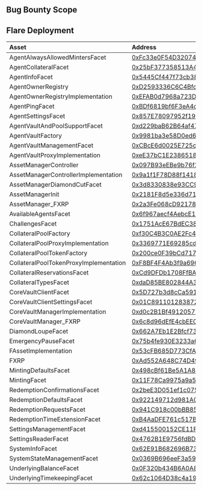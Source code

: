 ## Bug Bounty Scope

## Flare Deployment

| Asset                                  | Address                                                                                                                                                 |
|:---------------------------------------|:--------------------------------------------------------------------------------------------------------------------------------------------------------|
| AgentAlwaysAllowedMintersFacet         | [0xFc33e0F54D32074D8dBf38986fC0f6531c0D8C61](https://flare-explorer.flare.network/address/0xFc33e0F54D32074D8dBf38986fC0f6531c0D8C61?tab=contract_code) |
| AgentCollateralFacet                   | [0x25bF377358513A47359e97755372b8BAd22e4459](https://flare-explorer.flare.network/address/0x25bF377358513A47359e97755372b8BAd22e4459?tab=contract_code) |
| AgentInfoFacet                         | [0x5445Cf447f73cb38bBb763bcF6Fc887d56911C42](https://flare-explorer.flare.network/address/0x5445Cf447f73cb38bBb763bcF6Fc887d56911C42?tab=contract_code) |
| AgentOwnerRegistry                     | [0xD2593336C6C4Bfd261FEEf0A23F113cD7d018fa2](https://flare-explorer.flare.network/address/0xD2593336C6C4Bfd261FEEf0A23F113cD7d018fa2?tab=contract_code) |
| AgentOwnerRegistryImplementation       | [0xEFAB0d7968a723D6aAC245262460bC90DBae65cf](https://flare-explorer.flare.network/address/0xEFAB0d7968a723D6aAC245262460bC90DBae65cf?tab=contract_code) |
| AgentPingFacet                         | [0xBDf6819bf6F3eA4cF2e91658099C201ED3846Ee7](https://flare-explorer.flare.network/address/0xBDf6819bf6F3eA4cF2e91658099C201ED3846Ee7?tab=contract_code) |
| AgentSettingsFacet                     | [0x857E78097952f19920d4d2B2a9ddCf44A092ba12](https://flare-explorer.flare.network/address/0x857E78097952f19920d4d2B2a9ddCf44A092ba12?tab=contract_code) |
| AgentVaultAndPoolSupportFacet          | [0xd229baB62B64af47169040FcaD1749Ad0d112c4b](https://flare-explorer.flare.network/address/0xd229baB62B64af47169040FcaD1749Ad0d112c4b?tab=contract_code) |
| AgentVaultFactory                      | [0x9981ba3e58D0ed6f428DfeCd006b74edE8828Da1](https://flare-explorer.flare.network/address/0x9981ba3e58D0ed6f428DfeCd006b74edE8828Da1?tab=contract_code) |
| AgentVaultManagementFacet              | [0xCBcE6d0025E725c1f222eD5931206949617579b2](https://flare-explorer.flare.network/address/0xCBcE6d0025E725c1f222eD5931206949617579b2?tab=contract_code) |
| AgentVaultProxyImplementation          | [0xeE37bC1E2386518B45fbC857ADd428057711a2a1](https://flare-explorer.flare.network/address/0xeE37bC1E2386518B45fbC857ADd428057711a2a1?tab=contract_code) |
| AssetManagerController                 | [0x097B93eEBe9b76f2611e1E7D9665a9d7Ff5280B3](https://flare-explorer.flare.network/address/0x097B93eEBe9b76f2611e1E7D9665a9d7Ff5280B3?tab=contract_code) |
| AssetManagerControllerImplementation   | [0x9a1f1F78D88f1418A560006B0f358e9c7380E541](https://flare-explorer.flare.network/address/0x9a1f1F78D88f1418A560006B0f358e9c7380E541?tab=contract_code) |
| AssetManagerDiamondCutFacet            | [0x3d8330838e93CC9C410Ab24584cEC112FC9Db8c4](https://flare-explorer.flare.network/address/0x3d8330838e93CC9C410Ab24584cEC112FC9Db8c4?tab=contract_code) |
| AssetManagerInit                       | [0x2181F8d5e336d7172a36F541282f29b5757Fb028](https://flare-explorer.flare.network/address/0x2181F8d5e336d7172a36F541282f29b5757Fb028?tab=contract_code) |
| AssetManager_FXRP                      | [0x2a3Fe068cD92178554cabcf7c95ADf49B4B0B6A8](https://flare-explorer.flare.network/address/0x2a3Fe068cD92178554cabcf7c95ADf49B4B0B6A8?tab=contract_code) |
| AvailableAgentsFacet                   | [0x6f967aecf4AebcE116f594666aFc8caa96f6e740](https://flare-explorer.flare.network/address/0x6f967aecf4AebcE116f594666aFc8caa96f6e740?tab=contract_code) |
| ChallengesFacet                        | [0x1751AcE67BdEC380e4DE7342C43d070447D0F782](https://flare-explorer.flare.network/address/0x1751AcE67BdEC380e4DE7342C43d070447D0F782?tab=contract_code) |
| CollateralPoolFactory                  | [0xf30C4B3C0AE2Fc4c8d2f95e81f128a4EffF4Fad7](https://flare-explorer.flare.network/address/0xf30C4B3C0AE2Fc4c8d2f95e81f128a4EffF4Fad7?tab=contract_code) |
| CollateralPoolProxyImplementation      | [0x3369771E69285cdED7A96E350cc6D5560A9B319D](https://flare-explorer.flare.network/address/0x3369771E69285cdED7A96E350cc6D5560A9B319D?tab=contract_code) |
| CollateralPoolTokenFactory             | [0x200ce0F39bCd717ACCd22CAe33C4daEeEE0b19a5](https://flare-explorer.flare.network/address/0x200ce0F39bCd717ACCd22CAe33C4daEeEE0b19a5?tab=contract_code) |
| CollateralPoolTokenProxyImplementation | [0xF8BF4F4Ab3f9a6962c556B48E15058eD36Df6301](https://flare-explorer.flare.network/address/0xF8BF4F4Ab3f9a6962c556B48E15058eD36Df6301?tab=contract_code) |
| CollateralReservationsFacet            | [0xCd9DFDb1708FfBADC621e30925aD6d425FF114b9](https://flare-explorer.flare.network/address/0xCd9DFDb1708FfBADC621e30925aD6d425FF114b9?tab=contract_code) |
| CollateralTypesFacet                   | [0xdaD85BE802844A3b54Bb736A887e3Bb11ed0b664](https://flare-explorer.flare.network/address/0xdaD85BE802844A3b54Bb736A887e3Bb11ed0b664?tab=contract_code) |
| CoreVaultClientFacet                   | [0x5D727b3d8cCa591F2a9a7AE62130F01c7548719d](https://flare-explorer.flare.network/address/0x5D727b3d8cCa591F2a9a7AE62130F01c7548719d?tab=contract_code) |
| CoreVaultClientSettingsFacet           | [0x01C891101283872924BAfe33E7Bf4E0bCe73a25C](https://flare-explorer.flare.network/address/0x01C891101283872924BAfe33E7Bf4E0bCe73a25C?tab=contract_code) |
| CoreVaultManagerImplementation         | [0xd0c2B1Bf49120577629dcE1a4f1Ffdc45da0b21d](https://flare-explorer.flare.network/address/0xd0c2B1Bf49120577629dcE1a4f1Ffdc45da0b21d?tab=contract_code) |
| CoreVaultManager_FXRP                  | [0x6c8d96dEfE4cbEE05FA969Fc0Ac436d94Fc21784](https://flare-explorer.flare.network/address/0x6c8d96dEfE4cbEE05FA969Fc0Ac436d94Fc21784?tab=contract_code) |
| DiamondLoupeFacet                      | [0x662A7Eb1E2Bfcf73416dF657F94576074A603ff1](https://flare-explorer.flare.network/address/0x662A7Eb1E2Bfcf73416dF657F94576074A603ff1?tab=contract_code) |
| EmergencyPauseFacet                    | [0x75b4fe930E3233a669b06a2f2a6b059C9d147f6C](https://flare-explorer.flare.network/address/0x75b4fe930E3233a669b06a2f2a6b059C9d147f6C?tab=contract_code) |
| FAssetImplementation                   | [0x53cFB685D773CfAA657fF07B70602D3cF27525d3](https://flare-explorer.flare.network/address/0x53cFB685D773CfAA657fF07B70602D3cF27525d3?tab=contract_code) |
| FXRP                                   | [0xAd552A648C74D49E10027AB8a618A3ad4901c5bE](https://flare-explorer.flare.network/address/0xAd552A648C74D49E10027AB8a618A3ad4901c5bE?tab=contract_code) |
| MintingDefaultsFacet                   | [0x498cBf61Be5A1A85e7e7FE33F52e09cc36295C8b](https://flare-explorer.flare.network/address/0x498cBf61Be5A1A85e7e7FE33F52e09cc36295C8b?tab=contract_code) |
| MintingFacet                           | [0x11F78Ca9975a9a50a3050BF352AC646A00E8a76A](https://flare-explorer.flare.network/address/0x11F78Ca9975a9a50a3050BF352AC646A00E8a76A?tab=contract_code) |
| RedemptionConfirmationsFacet           | [0x2beE3D051ef1c0750E582735bD6c190289C960D4](https://flare-explorer.flare.network/address/0x2beE3D051ef1c0750E582735bD6c190289C960D4?tab=contract_code) |
| RedemptionDefaultsFacet                | [0x922149712d981A077E237f47E7cd771cEd0d2De3](https://flare-explorer.flare.network/address/0x922149712d981A077E237f47E7cd771cEd0d2De3?tab=contract_code) |
| RedemptionRequestsFacet                | [0x941C918c00bBB85b3A39Fb09B22B31158BB4E87E](https://flare-explorer.flare.network/address/0x941C918c00bBB85b3A39Fb09B22B31158BB4E87E?tab=contract_code) |
| RedemptionTimeExtensionFacet           | [0xB4AaDFE761c517Bc42844cBF094De95757d4f585](https://flare-explorer.flare.network/address/0xB4AaDFE761c517Bc42844cBF094De95757d4f585?tab=contract_code) |
| SettingsManagementFacet                | [0xd415500152CE11Fa9F01299fF7d75002B17B7713](https://flare-explorer.flare.network/address/0xd415500152CE11Fa9F01299fF7d75002B17B7713?tab=contract_code) |
| SettingsReaderFacet                    | [0x4762B1E9756fdBDDe45A8D8bD422E5D092407B61](https://flare-explorer.flare.network/address/0x4762B1E9756fdBDDe45A8D8bD422E5D092407B61?tab=contract_code) |
| SystemInfoFacet                        | [0x62E91B682696B7339fa374d6359b4bc8AF99B923](https://flare-explorer.flare.network/address/0x62E91B682696B7339fa374d6359b4bc8AF99B923?tab=contract_code) |
| SystemStateManagementFacet             | [0x0369B696eeF3a593937943e22E3b90f6c4dfe4Dc](https://flare-explorer.flare.network/address/0x0369B696eeF3a593937943e22E3b90f6c4dfe4Dc?tab=contract_code) |
| UnderlyingBalanceFacet                 | [0x0F320b434B6A0A891189b67c533Dc8691a439daB](https://flare-explorer.flare.network/address/0x0F320b434B6A0A891189b67c533Dc8691a439daB?tab=contract_code) |
| UnderlyingTimekeepingFacet             | [0x62c1064D38c4a198A4e549f79a353F8490FcE595](https://flare-explorer.flare.network/address/0x62c1064D38c4a198A4e549f79a353F8490FcE595?tab=contract_code) |

